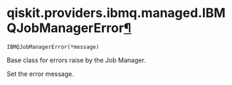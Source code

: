# qiskit.providers.ibmq.managed.IBMQJobManagerError[¶](#qiskit-providers-ibmq-managed-ibmqjobmanagererror "Permalink to this headline")

<span id="undefined" />

`IBMQJobManagerError(*message)`

Base class for errors raise by the Job Manager.

Set the error message.
